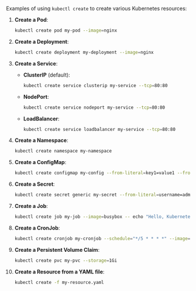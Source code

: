 Examples of using `kubectl create` to create various Kubernetes resources:

1. **Create a Pod**:
   ```bash
   kubectl create pod my-pod --image=nginx
   ```

2. **Create a Deployment**:
   ```bash
   kubectl create deployment my-deployment --image=nginx
   ```

3. **Create a Service**:
   - **ClusterIP** (default):
     ```bash
     kubectl create service clusterip my-service --tcp=80:80
     ```
   - **NodePort**:
     ```bash
     kubectl create service nodeport my-service --tcp=80:80
     ```
   - **LoadBalancer**:
     ```bash
     kubectl create service loadbalancer my-service --tcp=80:80
     ```

4. **Create a Namespace**:
   ```bash
   kubectl create namespace my-namespace
   ```

5. **Create a ConfigMap**:
   ```bash
   kubectl create configmap my-config --from-literal=key1=value1 --from-literal=key2=value2
   ```

6. **Create a Secret**:
   ```bash
   kubectl create secret generic my-secret --from-literal=username=admin --from-literal=password='s3cr3t'
   ```

7. **Create a Job**:
   ```bash
   kubectl create job my-job --image=busybox -- echo "Hello, Kubernetes!"
   ```

8. **Create a CronJob**:
   ```bash
   kubectl create cronjob my-cronjob --schedule="*/5 * * * *" --image=busybox -- echo "Hello from CronJob!"
   ```

9. **Create a Persistent Volume Claim**:
   ```bash
   kubectl create pvc my-pvc --storage=1Gi
   ```

10. **Create a Resource from a YAML file**:
    ```bash
    kubectl create -f my-resource.yaml
    ```
